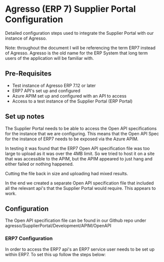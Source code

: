 # Agresso (ERP 7) Supplier Portal Configuration
Detailed configuration steps used to integrate the Supplier Portal with our instance of Agresso.

Note: throughout the document I will be referencing the term ERP7 instead of Agresso.  Agresso is the old name for the ERP System that long term users of the application will be familiar with.

## Pre-Requisites
- Test instance of Agresso ERP 7.12 or later
- ERP7 API's set up and configured
- Azure APIM set up and configured with an API to access
- Access to a test instance of the Supplier Portal (ERP Portal)

## Set up notes
The Supplier Portal needs to be able to access the Open API specifications for the instance that we are configuring.  This means that the Open API Spec for the instance of ERP7 needs to be exposed via the Azure APIM.

In testing it was found that the ERP7 Open API specification file was too large to upload as it was over the 4MB limit.  So we tried to host it on a site that was accessible to the APIM, but the APIM appeared to just hang and either failed or nothing happened.

Cutting the file back in size and uploading had mixed results.

In the end we created a separate Open API specification file that included all the relevant api's that the Supplier Portal would require.  This appears to work.

## Configuration
The Open API specification file can be found in our Github repo under agresso/SupplierPortal/Development/APIM/OpenAPI

### ERP7 Configuration
In order to access the ERP7 api's an ERP7 service user needs to be set up within ERP7.  To set this up follow the steps below:

